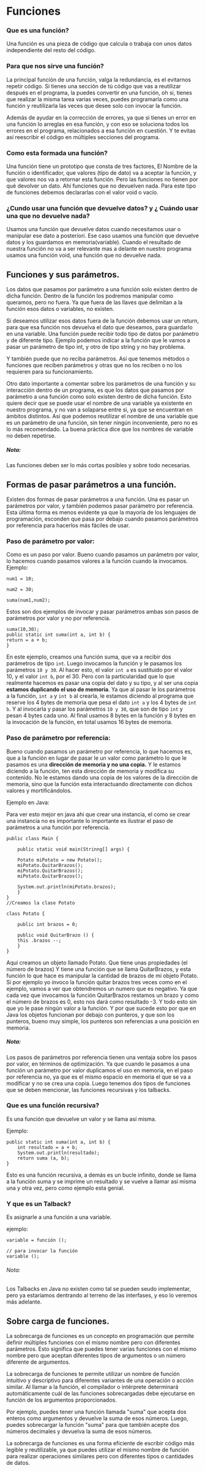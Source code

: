 # Funciones

### Que es una función?
Una función es una pieza de código que calcula o trabaja con unos datos independiente del resto 
del código.

### Para que nos sirve una función?

La principal función de una función, valga la redundancia, es el 
evitarnos repetir código. Si tienes una sección de tú código que 
vas a reutilizar después en el programa, la puedes convertir en 
una función, oh si, tienes que realizar la misma tarea varias 
veces, puedes programarla como una función y reutilizarla las 
veces que desee solo con invocar la función.

Además de ayudar en la corrección de errores, ya que si tienes un error en una función lo arreglas en esa función, y con eso se soluciona todos los errores en el programa, relacionados a esa función en cuestión. Y te evitas así reescribir el código en múltiples secciones del programa.

### Como esta formada una función?

Una función tiene un prototipo que consta de tres factores, El Nombre de la función o identificador, que valores (tipo de dato) va a aceptar la función, y que valores nos va a retornar esta función. Pero las funciones no tienen por qué devolver un dato. Ahí funciones que no devuelven nada. Para este tipo de funciones debemos declararlas con el valor void o vacío.


### ¿Cundo usar una función que devuelve datos? y ¿ Cuándo usar una que no devuelve nada?

Usamos una función que devuelve datos cuando necesitamos usar o manipular ese dato a posteriori. Ese caso usamos una función que devuelve datos y los guardamos en memoria(variable).
Cuando el resultado de nuestra función no va a ser relevante mas a delante en nuestro programa usamos una función void, una función que no devuelve nada.

## Funciones y sus parámetros.

Los datos que pasamos por parámetro a una función solo existen dentro de dicha función. Dentro de la función los podremos manipular como queramos, pero no fuera. Ya que fuera de las llaves que delimitan a la función esos datos o variables, no existen.

Si deseamos utilizar esos datos fuera de la función debemos usar un return, para que esa función nos devuelva el dato que deseamos, para guardarlo en una variable.
Una función puede recibir todo tipo de datos por parámetro y de diferente tipo. Ejemplo podemos indicar a la función que le vamos a pasar un parámetro de tipo int, y otro de tipo string y no hay problema.

Y también puede que no reciba parámetros. Así que tenemos métodos o funciones que reciben parámetros y otras que no los reciben o no los requieren para su funcionamiento.

Otro dato importante a comentar sobre los parámetros de una función y su interacción dentro de un programa, es que los datos que pasamos por parámetro a una función como solo existen dentro de dicha función. Esto quiere decir que se puede usar el nombre de una variable ya existente en nuestro programa, y no van a solaparse entre si, ya que se encuentran en ámbitos distintos. Así que podemos reutilizar el nombre de una variable que es un parámetro de una función, sin tener ningún inconveniente, pero no es lo más recomendado. La buena práctica dice que los nombres de variable no deben repetirse.

##### Nota:
 Las funciones deben ser lo más cortas posibles y sobre todo necesarias.

## Formas de pasar parámetros a una función.

Existen dos formas de pasar parámetros a una función. Una es pasar un parámetros por valor, y también podemos pasar parámetro por referencia. Esta última forma es menos evidente ya que la mayoría de los lenguajes de programación, esconden que pasa por debajo cuando pasamos parámetros por referencia para hacerlos más fáciles de usar.

### Paso de parámetro por valor:

Como es un paso por valor. Bueno cuando pasamos un parámetro por valor, lo hacemos cuando pasamos valores a la función cuando la invocamos. Ejemplo:

`num1 = 10;`

`num2 = 30;`

`suma(num1,num2);`

Estos son dos ejemplos de invocar y pasar parámetros ambas son pasos de parámetros por valor y no por referencia.

~~~ suma(num1,num2)
suma(10,30);
public static int suma(int a, int b) {
return = a + b;
} 
~~~

En este ejemplo, creamos una función suma, que va a recibir dos parámetros de tipo `int`. Luego invocamos la función y le pasamos los parámetros `10 y 30`. Al hacer esto, el valor `int a` es sustituido por el valor 10, y el valor `int b`, por el 30. Pero con la particularidad que lo que realmente hacemos es pasar una copia del dato y su tipo, y al ser una copia **estamos duplicando el uso de memoria**. Ya que al pasar le los parámetros a la función, `int a` y `int b` al crearla, le estamos diciendo al programa que reserve los 4 bytes de memoria que pesa el dato `int a` y los 4 bytes de `int b`. Y al invocarla y pasar los parámetros `10 y 30`, que son de tipo `int` y pesan 4 bytes cada uno. Al final usamos 8 bytes en la función y 8 bytes en la invocación de la función, en total usamos 16 bytes de memoria.


### Paso de parámetro por referencia:

Bueno cuando pasamos un parámetro por referencia, lo que hacemos es, que a la función en lugar de pasar le un valor como parámetro lo que le pasamos es una **dirección de memoria y no una copia.** Y le estamos diciendo a la función, ten esta dirección de memoria y modifica su contenido. No le estamos dando una copia de los valores de la dirección de memoria, sino que la función esta interactuando directamente con dichos valores y mortificándolos.

Ejemplo en Java:

Para ver esto mejor en java ahi que crear una instancia, el como se crear una instancia no es importante lo importante es ilustrar el paso de parámetros a una función por referencia.
~~~
public class Main {

    public static void main(Strinng[] args) {

    Potato miPotato = new Potato();
    miPotato.QuitarBrazos();
    miPotato.QuitarBrazos();
    miPotato.QuitarBrazos();

    System.out.println(miPotato.brazos);
    }
}
//Creamos la clase Potato

class Potato {

    public int brazos = 0;

    public void QuitarBrazo () {
    this .brazos --;
    }
}
~~~
Aquí creamos un objeto llamado Potato. Que tiene unas propiedades (el número de brazos)
Y tiene una función que se llama QuitarBrazos, y esta función lo que hace es manipular la cantidad de brazos de mi objeto Potato. Si por ejemplo yo invoco la función quitar brazos tres veces como en el ejemplo, vamos a ver que obtendremos un numero que es negativo. Ya que cada vez que invocamos la función QuitarBrazos restamos un brazo y como el número de brazos es 0, esto nos dará como resultado -3. Y todo esto sin que yo le pase ningún valor a la función. Y por que sucede esto por que en Java los objetos funcionan por debajo con punteros, y que son los punteros, bueno muy simple, los punteros son referencias a una posición en memoria.

##### Nota:
Los pasos de parámetros por referencia tienen una ventaja sobre los pasos por valor, en términos de optimización. Ya que cuando le pasamos a una función un parámetro por valor duplicamos el uso en memoria, en el paso por referencia no, ya que es el mismo espacio en memoria el que se va a modificar y no se crea una copia.
Luego tenemos dos tipos de funciones que se deben mencionar, las funciones recursivas y los talbacks.

### Que es una función recursiva?

Es una función que devuelve un valor y se llama así misma.

Ejemplo:

~~~
public static int suma(int a, int b) {
    int resultado = a + b;
    System.out.println(resultado);
    return suma (a, b);
}
~~~
Esto es una función recursiva, a demás es un bucle infinito, donde se llama a la función suma y se imprime un resultado y se vuelve a llamar asi misma una y otra vez, pero como ejemplo esta genial.

### Y que es un Talback?

Es asignarle a una función a una variable.

ejemplo:
~~~
variable = función ();

// para invocar la función
variable ();
~~~

###### Nota:
 Los Talbacks en Java no existen como tal se pueden seudo implementar, pero ya estaríamos dentrando al terreno de las interfases, y eso lo veremos más adelante.


## Sobre carga de funciones.

La sobrecarga de funciones es un concepto en programación que permite definir múltiples funciones con el mismo nombre pero con diferentes parámetros. Esto significa que puedes tener varias funciones con el mismo nombre pero que aceptan diferentes tipos de argumentos o un número diferente de argumentos. 
 
La sobrecarga de funciones te permite utilizar un nombre de función intuitivo y descriptivo para diferentes variantes de una operación o acción similar. Al llamar a la función, el compilador o intérprete determinará automáticamente cuál de las funciones sobrecargadas debe ejecutarse en función de los argumentos proporcionados. 
 
Por ejemplo, puedes tener una función llamada "suma" que acepta dos enteros como argumentos y devuelve la suma de esos números. Luego, puedes sobrecargar la función "suma" para que también acepte dos números decimales y devuelva la suma de esos números. 
 
La sobrecarga de funciones es una forma eficiente de escribir código más legible y reutilizable, ya que puedes utilizar el mismo nombre de función para realizar operaciones similares pero con diferentes tipos o cantidades de datos.